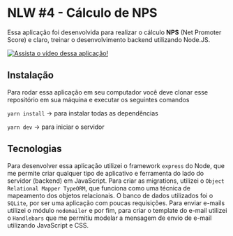 # NLW #4 - Cálculo de NPS

Essa aplicação foi desenvolvida para realizar o cálculo __NPS__ (Net Promoter Score) e claro, treinar o desenvolvimento backend utilizando Node.JS.

[![Assista o vídeo dessa aplicação!](/src/thumb.jpg)](https://youtu.be/MFa6CleR6Lw)

## Instalação
Para rodar essa aplicação em seu computador você deve clonar esse repositório em sua máquina e executar os seguintes comandos

```yarn install``` -> para instalar todas as dependências

```yarn dev``` -> para iniciar o servidor

## Tecnologias
Para desenvolver essa aplicação utilizei o framework ```express``` do Node, que me permite criar qualquer tipo de aplicativo e ferramenta do lado do servidor (backend) em JavaScript. Para criar as migrations, utilizei o ```Object Relational Mapper TypeORM```, que funciona como uma técnica de mapeamento dos objetos relacionais. O banco de dados utilizados foi o ```SQLite```, por ser uma aplicação com poucas requisições. Para enviar e-mails utilizei o módulo ```nodemailer``` e por fim, para criar o template do e-mail utilizei o ```Handlebars``` que me permitiu modelar a mensagem de envio de e-mail utilizando JavaScript e CSS.
